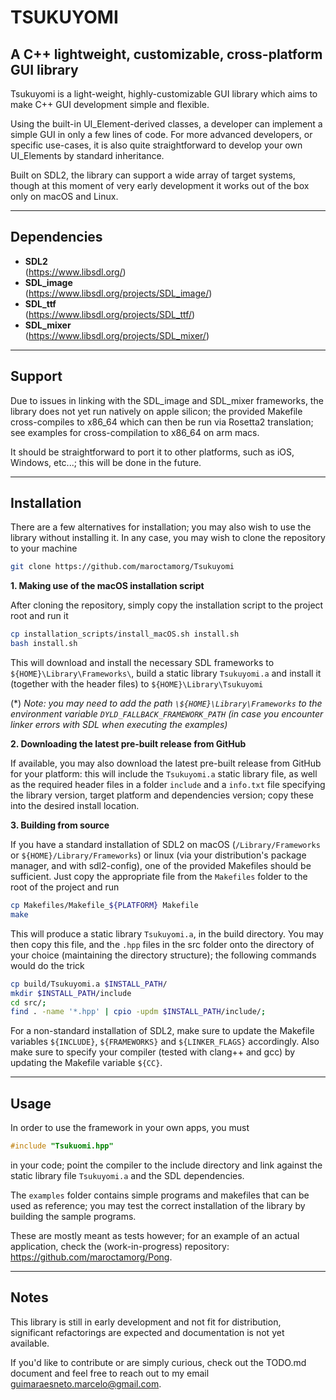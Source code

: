 TSUKUYOMI
=========
A C++ lightweight, customizable, cross-platform GUI library
---------------------------------------------------

Tsukuyomi is a light-weight, highly-customizable GUI library which aims to make C++ GUI development simple and flexible.

Using the built-in UI_Element-derived classes, a developer can implement a simple GUI in only a few lines of code. For more advanced developers, or specific use-cases, it is also quite straightforward to develop your own UI_Elements by standard inheritance.

Built on SDL2, the library can support a wide array of target systems, though at this moment of very early development it works out of the box only on macOS and Linux.

----------------------
Dependencies
------------

- **SDL2** <br> (https://www.libsdl.org/)
- **SDL_image** <br> (https://www.libsdl.org/projects/SDL_image/)
- **SDL_ttf** <br> (https://www.libsdl.org/projects/SDL_ttf/)
- **SDL_mixer** <br> (https://www.libsdl.org/projects/SDL_mixer/)

----------------------
Support
------------
Due to issues in linking with the SDL_image and SDL_mixer frameworks, the library does not yet run natively on apple silicon; the provided Makefile cross-compiles to x86_64 which can then be run via Rosetta2 translation; see examples for cross-compilation to x86_64 on arm macs.

It should be straightforward to port it to other platforms, such as iOS, Windows, etc...; this will be done in the future.

----------------------
Installation
------------

There are a few alternatives for installation; you may also wish to use the library without installing it.
In any case, you may wish to clone the repository to your machine
```bash
git clone https://github.com/maroctamorg/Tsukuyomi
```

**1. Making use of the macOS installation script**

After cloning the repository, simply copy the installation script to the project root and run it
```bash
cp installation_scripts/install_macOS.sh install.sh
bash install.sh
```

This will download and install the necessary SDL frameworks to ```${HOME}\Library\Frameworks\```, build a static library ```Tsukuyomi.a``` and install it (together with the header files) to ```${HOME}\Library\Tsukuyomi```

(*) *Note: you may need to add the path ```\${HOME}\Library\Frameworks``` to the environment variable ```DYLD_FALLBACK_FRAMEWORK_PATH``` (in case you encounter linker errors with SDL when executing the examples)*

**2. Downloading the latest pre-built release from GitHub**

If available, you may also download the latest pre-built release from GitHub for your platform: this will include the ```Tsukuyomi.a``` static library file, as well as the required header files in a folder ```include``` and a ```info.txt``` file specifying the library version, target platform and dependencies version; copy these into the desired install location.

**3. Building from source**

If you have a standard installation of SDL2 on macOS (```/Library/Frameworks``` or ```${HOME}/Library/Frameworks```) or linux (via your distribution's package manager, and with sdl2-config), one of the provided Makefiles should be sufficient. Just copy the appropriate file from the ```Makefiles``` folder to the root of the project and run 
```bash
cp Makefiles/Makefile_${PLATFORM} Makefile
make
```

This will produce a static library ```Tsukuyomi.a```, in the build directory. You may then copy this file, and the ```.hpp``` files in the src folder onto the directory of your choice (maintaining the directory structure); the following commands would do the trick
```bash
cp build/Tsukuyomi.a $INSTALL_PATH/
mkdir $INSTALL_PATH/include
cd src/;
find . -name '*.hpp' | cpio -updm $INSTALL_PATH/include/;
```

For a non-standard installation of SDL2, make sure to update the Makefile variables ```${INCLUDE}```, ```${FRAMEWORKS}``` and ```${LINKER_FLAGS}``` accordingly.
Also make sure to specify your compiler (tested with clang++ and gcc) by updating the Makefile variable ```${CC}```.

----------------------
Usage
------------

In order to use the framework in your own apps, you must
```c++
#include "Tsukuomi.hpp"
```
in your code; point the compiler to the include directory and link against the static library file ```Tsukuyomi.a``` and the SDL dependencies.

The ```examples``` folder contains simple programs and makefiles that can be used as reference; you may test the correct installation of the library by building the sample programs.

These are mostly meant as tests however; for an example of an actual application, check the (work-in-progress) repository: https://github.com/maroctamorg/Pong.

----------------------
Notes
------------

This library is still in early development and not fit for distribution, significant refactorings are expected and documentation is not yet available.

If you'd like to contribute or are simply curious, check out the TODO.md document and feel free to reach out to my email guimaraesneto.marcelo@gmail.com.

<!-- License
-------
The library and its source code are distributed under the [GPLv3 license](https://opensource.org/licenses/GPL-3.0). -->

